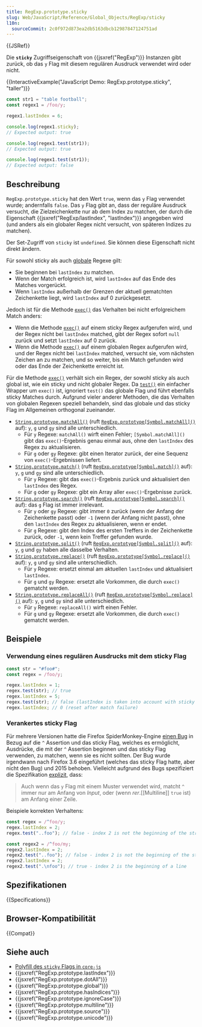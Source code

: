 ```yaml
---
title: RegExp.prototype.sticky
slug: Web/JavaScript/Reference/Global_Objects/RegExp/sticky
l10n:
  sourceCommit: 2c0f972d873ea2db5163dbcb12987847124751ad
---
```


{{JSRef}}

Die **`sticky`** Zugriffseigenschaft von {{jsxref("RegExp")}} Instanzen gibt zurück, ob das `y` Flag mit diesem regulären Ausdruck verwendet wird oder nicht.

{{InteractiveExample("JavaScript Demo: RegExp.prototype.sticky", "taller")}}

```js interactive-example
const str1 = "table football";
const regex1 = /foo/y;

regex1.lastIndex = 6;

console.log(regex1.sticky);
// Expected output: true

console.log(regex1.test(str1));
// Expected output: true

console.log(regex1.test(str1));
// Expected output: false
```

## Beschreibung

`RegExp.prototype.sticky` hat den Wert `true`, wenn das `y` Flag verwendet wurde; andernfalls `false`. Das `y` Flag gibt an, dass der reguläre Ausdruck versucht, die Zielzeichenkette nur ab dem Index zu matchen, der durch die Eigenschaft {{jsxref("RegExp/lastIndex", "lastIndex")}} angegeben wird (und anders als ein globaler Regex nicht versucht, von späteren Indizes zu matchen).

Der Set-Zugriff von `sticky` ist `undefined`. Sie können diese Eigenschaft nicht direkt ändern.

Für sowohl sticky als auch [globale](/de/docs/Web/JavaScript/Reference/Global_Objects/RegExp/global) Regexe gilt:

- Sie beginnen bei `lastIndex` zu matchen.
- Wenn der Match erfolgreich ist, wird `lastIndex` auf das Ende des Matches vorgerückt.
- Wenn `lastIndex` außerhalb der Grenzen der aktuell gematchten Zeichenkette liegt, wird `lastIndex` auf 0 zurückgesetzt.

Jedoch ist für die Methode [`exec()`](/de/docs/Web/JavaScript/Reference/Global_Objects/RegExp/exec) das Verhalten bei nicht erfolgreichem Match anders:

- Wenn die Methode [`exec()`](/de/docs/Web/JavaScript/Reference/Global_Objects/RegExp/exec) auf einem sticky Regex aufgerufen wird, und der Regex nicht bei `lastIndex` matched, gibt der Regex sofort `null` zurück und setzt `lastIndex` auf 0 zurück.
- Wenn die Methode [`exec()`](/de/docs/Web/JavaScript/Reference/Global_Objects/RegExp/exec) auf einem globalen Regex aufgerufen wird, und der Regex nicht bei `lastIndex` matched, versucht sie, vom nächsten Zeichen an zu matchen, und so weiter, bis ein Match gefunden wird oder das Ende der Zeichenkette erreicht ist.

Für die Methode [`exec()`](/de/docs/Web/JavaScript/Reference/Global_Objects/RegExp/exec) verhält sich ein Regex, der sowohl sticky als auch global ist, wie ein sticky und nicht globaler Regex. Da [`test()`](/de/docs/Web/JavaScript/Reference/Global_Objects/RegExp/test) ein einfacher Wrapper um `exec()` ist, ignoriert `test()` das globale Flag und führt ebenfalls sticky Matches durch. Aufgrund vieler anderer Methoden, die das Verhalten von globalen Regexen speziell behandeln, sind das globale und das sticky Flag im Allgemeinen orthogonal zueinander.

- [`String.prototype.matchAll()`](/de/docs/Web/JavaScript/Reference/Global_Objects/String/matchAll) (ruft [`RegExp.prototype[Symbol.matchAll]()`](/de/docs/Web/JavaScript/Reference/Global_Objects/RegExp/Symbol.matchAll) auf): `y`, `g` und `gy` sind alle unterschiedlich.
  - Für `y` Regexe: `matchAll()` wirft einen Fehler; `[Symbol.matchAll]()` gibt das `exec()`-Ergebnis genau einmal aus, ohne den `lastIndex` des Regex zu aktualisieren.
  - Für `g` oder `gy` Regexe: gibt einen Iterator zurück, der eine Sequenz von `exec()`-Ergebnissen liefert.
- [`String.prototype.match()`](/de/docs/Web/JavaScript/Reference/Global_Objects/String/match) (ruft [`RegExp.prototype[Symbol.match]()`](/de/docs/Web/JavaScript/Reference/Global_Objects/RegExp/Symbol.match) auf): `y`, `g` und `gy` sind alle unterschiedlich.
  - Für `y` Regexe: gibt das `exec()`-Ergebnis zurück und aktualisiert den `lastIndex` des Regex.
  - Für `g` oder `gy` Regexe: gibt ein Array aller `exec()`-Ergebnisse zurück.
- [`String.prototype.search()`](/de/docs/Web/JavaScript/Reference/Global_Objects/String/search) (ruft [`RegExp.prototype[Symbol.search]()`](/de/docs/Web/JavaScript/Reference/Global_Objects/RegExp/Symbol.search) auf): das `g` Flag ist immer irrelevant.
  - Für `y` oder `gy` Regexe: gibt immer `0` zurück (wenn der Anfang der Zeichenkette passt) oder `-1` (wenn der Anfang nicht passt), ohne den `lastIndex` des Regex zu aktualisieren, wenn er endet.
  - Für `g` Regexe: gibt den Index des ersten Treffers in der Zeichenkette zurück, oder `-1`, wenn kein Treffer gefunden wurde.
- [`String.prototype.split()`](/de/docs/Web/JavaScript/Reference/Global_Objects/String/split) (ruft [`RegExp.prototype[Symbol.split]()`](/de/docs/Web/JavaScript/Reference/Global_Objects/RegExp/Symbol.split) auf): `y`, `g` und `gy` haben alle dasselbe Verhalten.
- [`String.prototype.replace()`](/de/docs/Web/JavaScript/Reference/Global_Objects/String/replace) (ruft [`RegExp.prototype[Symbol.replace]()`](/de/docs/Web/JavaScript/Reference/Global_Objects/RegExp/Symbol.replace) auf): `y`, `g` und `gy` sind alle unterschiedlich.
  - Für `y` Regexe: ersetzt einmal am aktuellen `lastIndex` und aktualisiert `lastIndex`.
  - Für `g` und `gy` Regexe: ersetzt alle Vorkommen, die durch `exec()` gematcht werden.
- [`String.prototype.replaceAll()`](/de/docs/Web/JavaScript/Reference/Global_Objects/String/replaceAll) (ruft [`RegExp.prototype[Symbol.replace]()`](/de/docs/Web/JavaScript/Reference/Global_Objects/RegExp/Symbol.replace) auf): `y`, `g` und `gy` sind alle unterschiedlich.
  - Für `y` Regexe: `replaceAll()` wirft einen Fehler.
  - Für `g` und `gy` Regexe: ersetzt alle Vorkommen, die durch `exec()` gematcht werden.

## Beispiele

### Verwendung eines regulären Ausdrucks mit dem sticky Flag

```js
const str = "#foo#";
const regex = /foo/y;

regex.lastIndex = 1;
regex.test(str); // true
regex.lastIndex = 5;
regex.test(str); // false (lastIndex is taken into account with sticky flag)
regex.lastIndex; // 0 (reset after match failure)
```

### Verankertes sticky Flag

Für mehrere Versionen hatte die Firefox SpiderMonkey-Engine [einen Bug](https://bugzil.la/773687) in Bezug auf die `^` Assertion und das sticky Flag, welches es ermöglicht, Ausdrücke, die mit der `^` Assertion beginnen und das sticky Flag verwenden, zu matchen, wenn sie es nicht sollten. Der Bug wurde irgendwann nach Firefox 3.6 eingeführt (welches das sticky Flag hatte, aber nicht den Bug) und 2015 behoben. Vielleicht aufgrund des Bugs spezifiziert die Spezifikation [explizit](https://tc39.es/ecma262/multipage/text-processing.html#sec-compileassertion), dass:

> Auch wenn das `y` Flag mit einem Muster verwendet wird, matcht `^` immer nur am Anfang von _Input_, oder (wenn _rer_.[[Multiline]] `true` ist) am Anfang einer Zeile.

Beispiele korrekten Verhaltens:

```js
const regex = /^foo/y;
regex.lastIndex = 2;
regex.test("..foo"); // false - index 2 is not the beginning of the string

const regex2 = /^foo/my;
regex2.lastIndex = 2;
regex2.test("..foo"); // false - index 2 is not the beginning of the string or line
regex2.lastIndex = 2;
regex2.test(".\nfoo"); // true - index 2 is the beginning of a line
```

## Spezifikationen

{{Specifications}}

## Browser-Kompatibilität

{{Compat}}

## Siehe auch

- [Polyfill des `sticky` Flags in `core-js`](https://github.com/zloirock/core-js#ecmascript-string-and-regexp)
- {{jsxref("RegExp.prototype.lastIndex")}}
- {{jsxref("RegExp.prototype.dotAll")}}
- {{jsxref("RegExp.prototype.global")}}
- {{jsxref("RegExp.prototype.hasIndices")}}
- {{jsxref("RegExp.prototype.ignoreCase")}}
- {{jsxref("RegExp.prototype.multiline")}}
- {{jsxref("RegExp.prototype.source")}}
- {{jsxref("RegExp.prototype.unicode")}}
